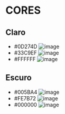 # CORES
## Claro
* #0D274D ![image](https://github.com/AbnerCerqueira/estudobom/assets/102826252/cb35e46e-e79d-4571-a03c-c5d7185fac55)
* #33C9EF ![image](https://github.com/AbnerCerqueira/estudobom/assets/102826252/cca554b2-1fce-454b-8597-74bd79a2fac6)
* #FFFFFF ![image](https://github.com/AbnerCerqueira/estudobom/assets/102826252/c5de79c8-0b33-42f8-9143-561930ee095d)
## Escuro
* #005BA4 ![image](https://github.com/AbnerCerqueira/estudobom/assets/102826252/8e2daa5c-5432-4e8a-92a0-2a131effdac5)
* #FE7B72 ![image](https://github.com/AbnerCerqueira/estudobom/assets/102826252/930f48e0-ce15-4a51-bcbf-0f184876ed2f)
* #000000 ![image](https://github.com/AbnerCerqueira/estudobom/assets/102826252/a3a9b9f6-678e-4642-8752-2c530caeac0f)
